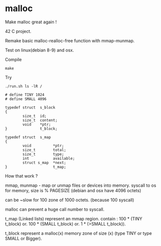 # malloc

Make malloc great again !  

42 C project. 

Remake basic malloc-realloc-free function with mmap-munmap.

Test on linux(debian 8-9) and osx.

Compile
```
make
```


Try
```
./run.sh ls -lR /
```


```
# define TINY 1024
# define SMALL 4096

typedef struct  s_block
{
        size_t  id;
        size_t  content;
        void    *ptr;
}               t_block;

typedef struct  s_map
{
        void          *ptr;
        size_t        total;
        size_t        type;
        int           available;
        struct s_map  *next;
}                     t_map;
```

How that work ?

mmap, munmap - map or unmap files or devices into memory.
syscall to os for memory, size is % PAGESIZE (debian and osx have 4096 octets) 

can be ~slow for 100 zone of 1000 octets. (because 100 syscall)

malloc can prevent a huge call number to syscall.

t_map (Linked lists) represent an mmap region.
        contain :   100 * (TINY t_block) or.
                    100 * (SMALL t_block) or. 
                    1 * (>SMALL t_block)).

t_block represent a malloc(x) memory zone of size (x) (type TINY or type SMALL or Bigger).
